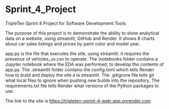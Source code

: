 # Sprint_4_Project
TripleTen Sprint 4 Project for Software Development Tools

The purpose of this project is to demonstrate the ability to show analytical data on a website, using streamlit, GitHub and Render. 
It shows 8 charts about car sales listings and prices by paint color and model year.

app.py is the file that executes the site, using streamlit. it requires the presence of vehicles_us.csv to operate.
The \notebooks folder contains a Jupyter notebook where the EDA was performed, to develop the contents of app.py.
The \.streamlit folder contains the config.toml which tells Render how to build and deploy the site a la streamlit.
The .gitignore file tells git what local files to ignore when pushing new builds into the repository.
The requirements.txt file tells Render what versions of the Python packages to use.

The link to the site is https://tripleten-sprint-4-web-app.onrender.com
